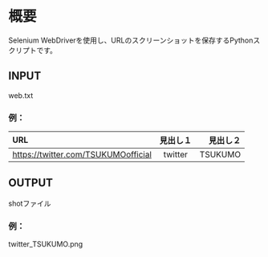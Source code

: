 # 概要
Selenium WebDriverを使用し、URLのスクリーンショットを保存するPythonスクリプトです。

## INPUT
web.txt

### 例：
| URL | 見出し１ | 見出し２ |
|:---|:---:|---:|
| https://twitter.com/TSUKUMOofficial | twitter | TSUKUMO |

## OUTPUT
shotファイル
### 例：
twitter_TSUKUMO.png
